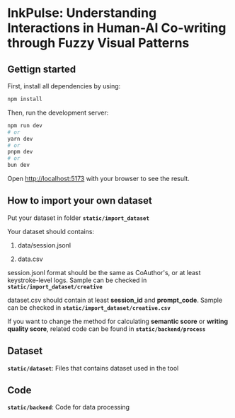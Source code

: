 # InkPulse: Understanding Interactions in Human-AI Co-writing through Fuzzy Visual Patterns

## Gettign started
First, install all dependencies by using: 

```bash
npm install
```

Then, run the development server:

```bash
npm run dev
# or
yarn dev
# or
pnpm dev
# or
bun dev
```

Open [http://localhost:5173](http://localhost:5173) with your browser to see the result.

## How to import your own dataset

Put your dataset in folder **`static/import_dataset`**

Your dataset should contains:

1. data/session.jsonl

2. data.csv

session.jsonl format should be the same as CoAuthor's, or at least keystroke-level logs. Sample can be checked in **`static/import_dataset/creative`**

dataset.csv should contain at least **session_id** and **prompt_code**. Sample can be checked in **`static/import_dataset/creative.csv`**

If you want to change the method for calculating **semantic score** or **writing quality score**, related code can be found in **`static/backend/process`**

## Dataset
**`static/dataset`**: Files that contains dataset used in the tool

## Code
**`static/backend`**: Code for data processing